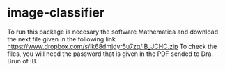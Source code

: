 # image-classifier
To run this package is necesary the software Mathematica and download the next file given in the following link
https://www.dropbox.com/s/ik68dmjdyr5u7zq/IB_JCHC.zip
To check the files, you will need the password that is given in the PDF sended to Dra. Brun of IB.
